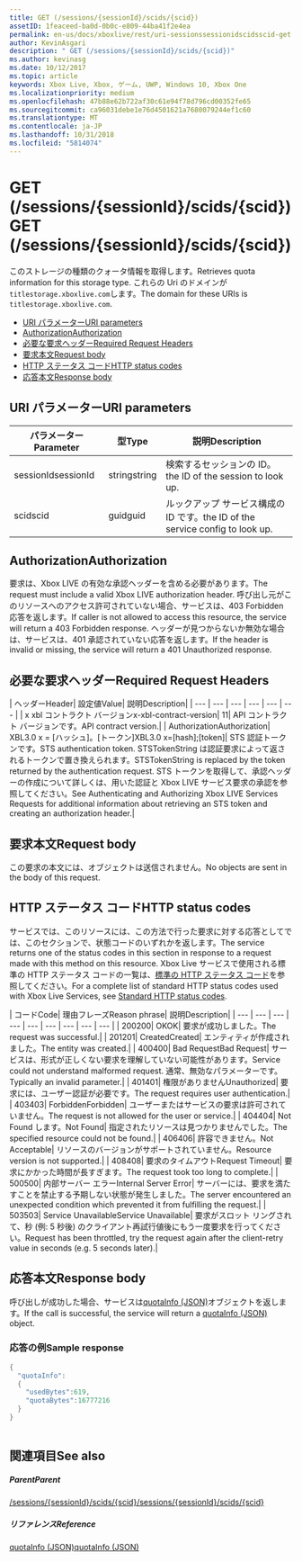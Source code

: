 ```yaml
---
title: GET (/sessions/{sessionId}/scids/{scid})
assetID: 1feaceed-ba0d-0b0c-e809-44ba41f2e4ea
permalink: en-us/docs/xboxlive/rest/uri-sessionssessionidscidsscid-get.html
author: KevinAsgari
description: " GET (/sessions/{sessionId}/scids/{scid})"
ms.author: kevinasg
ms.date: 10/12/2017
ms.topic: article
keywords: Xbox Live, Xbox, ゲーム, UWP, Windows 10, Xbox One
ms.localizationpriority: medium
ms.openlocfilehash: 47b88e62b722af30c61e94f78d796cd00352fe65
ms.sourcegitcommit: ca96031debe1e76d4501621a7680079244ef1c60
ms.translationtype: MT
ms.contentlocale: ja-JP
ms.lasthandoff: 10/31/2018
ms.locfileid: "5814074"
---
```

# <a name="get-sessionssessionidscidsscid"></a><span data-ttu-id="7c346-104">GET (/sessions/{sessionId}/scids/{scid})</span><span class="sxs-lookup"><span data-stu-id="7c346-104">GET (/sessions/{sessionId}/scids/{scid})</span></span>
<span data-ttu-id="7c346-105">このストレージの種類のクォータ情報を取得します。</span><span class="sxs-lookup"><span data-stu-id="7c346-105">Retrieves quota information for this storage type.</span></span> <span data-ttu-id="7c346-106">これらの Uri のドメインが`titlestorage.xboxlive.com`します。</span><span class="sxs-lookup"><span data-stu-id="7c346-106">The domain for these URIs is `titlestorage.xboxlive.com`.</span></span>
 
  * [<span data-ttu-id="7c346-107">URI パラメーター</span><span class="sxs-lookup"><span data-stu-id="7c346-107">URI parameters</span></span>](#ID4EX)
  * [<span data-ttu-id="7c346-108">Authorization</span><span class="sxs-lookup"><span data-stu-id="7c346-108">Authorization</span></span>](#ID4ECB)
  * [<span data-ttu-id="7c346-109">必要な要求ヘッダー</span><span class="sxs-lookup"><span data-stu-id="7c346-109">Required Request Headers</span></span>](#ID4ENB)
  * [<span data-ttu-id="7c346-110">要求本文</span><span class="sxs-lookup"><span data-stu-id="7c346-110">Request body</span></span>](#ID4EWC)
  * [<span data-ttu-id="7c346-111">HTTP ステータス コード</span><span class="sxs-lookup"><span data-stu-id="7c346-111">HTTP status codes</span></span>](#ID4EBD)
  * [<span data-ttu-id="7c346-112">応答本文</span><span class="sxs-lookup"><span data-stu-id="7c346-112">Response body</span></span>](#ID4E2H)
 
<a id="ID4EX"></a>

 
## <a name="uri-parameters"></a><span data-ttu-id="7c346-113">URI パラメーター</span><span class="sxs-lookup"><span data-stu-id="7c346-113">URI parameters</span></span>
 
| <span data-ttu-id="7c346-114">パラメーター</span><span class="sxs-lookup"><span data-stu-id="7c346-114">Parameter</span></span>| <span data-ttu-id="7c346-115">型</span><span class="sxs-lookup"><span data-stu-id="7c346-115">Type</span></span>| <span data-ttu-id="7c346-116">説明</span><span class="sxs-lookup"><span data-stu-id="7c346-116">Description</span></span>| 
| --- | --- | --- | 
| <span data-ttu-id="7c346-117">sessionId</span><span class="sxs-lookup"><span data-stu-id="7c346-117">sessionId</span></span>| <span data-ttu-id="7c346-118">string</span><span class="sxs-lookup"><span data-stu-id="7c346-118">string</span></span>| <span data-ttu-id="7c346-119">検索するセッションの ID。</span><span class="sxs-lookup"><span data-stu-id="7c346-119">the ID of the session to look up.</span></span>| 
| <span data-ttu-id="7c346-120">scid</span><span class="sxs-lookup"><span data-stu-id="7c346-120">scid</span></span>| <span data-ttu-id="7c346-121">guid</span><span class="sxs-lookup"><span data-stu-id="7c346-121">guid</span></span>| <span data-ttu-id="7c346-122">ルックアップ サービス構成の ID です。</span><span class="sxs-lookup"><span data-stu-id="7c346-122">the ID of the service config to look up.</span></span>| 
  
<a id="ID4ECB"></a>

 
## <a name="authorization"></a><span data-ttu-id="7c346-123">Authorization</span><span class="sxs-lookup"><span data-stu-id="7c346-123">Authorization</span></span>
 
<span data-ttu-id="7c346-124">要求は、Xbox LIVE の有効な承認ヘッダーを含める必要があります。</span><span class="sxs-lookup"><span data-stu-id="7c346-124">The request must include a valid Xbox LIVE authorization header.</span></span> <span data-ttu-id="7c346-125">呼び出し元がこのリソースへのアクセス許可されていない場合、サービスは、403 Forbidden 応答を返します。</span><span class="sxs-lookup"><span data-stu-id="7c346-125">If caller is not allowed to access this resource, the service will return a 403 Forbidden response.</span></span> <span data-ttu-id="7c346-126">ヘッダーが見つからないか無効な場合は、サービスは、401 承認されていない応答を返します。</span><span class="sxs-lookup"><span data-stu-id="7c346-126">If the header is invalid or missing, the service will return a 401 Unauthorized response.</span></span> 
  
<a id="ID4ENB"></a>

 
## <a name="required-request-headers"></a><span data-ttu-id="7c346-127">必要な要求ヘッダー</span><span class="sxs-lookup"><span data-stu-id="7c346-127">Required Request Headers</span></span>
 
| <span data-ttu-id="7c346-128">ヘッダー</span><span class="sxs-lookup"><span data-stu-id="7c346-128">Header</span></span>| <span data-ttu-id="7c346-129">設定値</span><span class="sxs-lookup"><span data-stu-id="7c346-129">Value</span></span>| <span data-ttu-id="7c346-130">説明</span><span class="sxs-lookup"><span data-stu-id="7c346-130">Description</span></span>| 
| --- | --- | --- | --- | --- | --- | 
| <span data-ttu-id="7c346-131">x xbl コントラクト バージョン</span><span class="sxs-lookup"><span data-stu-id="7c346-131">x-xbl-contract-version</span></span>| <span data-ttu-id="7c346-132">1</span><span class="sxs-lookup"><span data-stu-id="7c346-132">1</span></span>| <span data-ttu-id="7c346-133">API コントラクト バージョンです。</span><span class="sxs-lookup"><span data-stu-id="7c346-133">API contract version.</span></span>| 
| <span data-ttu-id="7c346-134">Authorization</span><span class="sxs-lookup"><span data-stu-id="7c346-134">Authorization</span></span>| <span data-ttu-id="7c346-135">XBL3.0 x = [ハッシュ]。[トークン]</span><span class="sxs-lookup"><span data-stu-id="7c346-135">XBL3.0 x=[hash];[token]</span></span>| <span data-ttu-id="7c346-136">STS 認証トークンです。</span><span class="sxs-lookup"><span data-stu-id="7c346-136">STS authentication token.</span></span> <span data-ttu-id="7c346-137">STSTokenString は認証要求によって返されるトークンで置き換えられます。</span><span class="sxs-lookup"><span data-stu-id="7c346-137">STSTokenString is replaced by the token returned by the authentication request.</span></span> <span data-ttu-id="7c346-138">STS トークンを取得して、承認ヘッダーの作成について詳しくは、用いた認証と Xbox LIVE サービス要求の承認を参照してください。</span><span class="sxs-lookup"><span data-stu-id="7c346-138">See Authenticating and Authorizing Xbox LIVE Services Requests for additional information about retrieving an STS token and creating an authorization header.</span></span>| 
  
<a id="ID4EWC"></a>

 
## <a name="request-body"></a><span data-ttu-id="7c346-139">要求本文</span><span class="sxs-lookup"><span data-stu-id="7c346-139">Request body</span></span>
 
<span data-ttu-id="7c346-140">この要求の本文には、オブジェクトは送信されません。</span><span class="sxs-lookup"><span data-stu-id="7c346-140">No objects are sent in the body of this request.</span></span>
  
<a id="ID4EBD"></a>

 
## <a name="http-status-codes"></a><span data-ttu-id="7c346-141">HTTP ステータス コード</span><span class="sxs-lookup"><span data-stu-id="7c346-141">HTTP status codes</span></span>
 
<span data-ttu-id="7c346-142">サービスでは、このリソースには、この方法で行った要求に対する応答としてでは、このセクションで、状態コードのいずれかを返します。</span><span class="sxs-lookup"><span data-stu-id="7c346-142">The service returns one of the status codes in this section in response to a request made with this method on this resource.</span></span> <span data-ttu-id="7c346-143">Xbox Live サービスで使用される標準の HTTP ステータス コードの一覧は、[標準の HTTP ステータス コード](../../additional/httpstatuscodes.md)を参照してください。</span><span class="sxs-lookup"><span data-stu-id="7c346-143">For a complete list of standard HTTP status codes used with Xbox Live Services, see [Standard HTTP status codes](../../additional/httpstatuscodes.md).</span></span>
 
| <span data-ttu-id="7c346-144">コード</span><span class="sxs-lookup"><span data-stu-id="7c346-144">Code</span></span>| <span data-ttu-id="7c346-145">理由フレーズ</span><span class="sxs-lookup"><span data-stu-id="7c346-145">Reason phrase</span></span>| <span data-ttu-id="7c346-146">説明</span><span class="sxs-lookup"><span data-stu-id="7c346-146">Description</span></span>| 
| --- | --- | --- | --- | --- | --- | --- | --- | --- | 
| <span data-ttu-id="7c346-147">200</span><span class="sxs-lookup"><span data-stu-id="7c346-147">200</span></span>| <span data-ttu-id="7c346-148">OK</span><span class="sxs-lookup"><span data-stu-id="7c346-148">OK</span></span>| <span data-ttu-id="7c346-149">要求が成功しました。</span><span class="sxs-lookup"><span data-stu-id="7c346-149">The request was successful.</span></span>| 
| <span data-ttu-id="7c346-150">201</span><span class="sxs-lookup"><span data-stu-id="7c346-150">201</span></span>| <span data-ttu-id="7c346-151">Created</span><span class="sxs-lookup"><span data-stu-id="7c346-151">Created</span></span>| <span data-ttu-id="7c346-152">エンティティが作成されました。</span><span class="sxs-lookup"><span data-stu-id="7c346-152">The entity was created.</span></span>| 
| <span data-ttu-id="7c346-153">400</span><span class="sxs-lookup"><span data-stu-id="7c346-153">400</span></span>| <span data-ttu-id="7c346-154">Bad Request</span><span class="sxs-lookup"><span data-stu-id="7c346-154">Bad Request</span></span>| <span data-ttu-id="7c346-155">サービスは、形式が正しくない要求を理解していない可能性があります。</span><span class="sxs-lookup"><span data-stu-id="7c346-155">Service could not understand malformed request.</span></span> <span data-ttu-id="7c346-156">通常、無効なパラメーターです。</span><span class="sxs-lookup"><span data-stu-id="7c346-156">Typically an invalid parameter.</span></span>| 
| <span data-ttu-id="7c346-157">401</span><span class="sxs-lookup"><span data-stu-id="7c346-157">401</span></span>| <span data-ttu-id="7c346-158">権限がありません</span><span class="sxs-lookup"><span data-stu-id="7c346-158">Unauthorized</span></span>| <span data-ttu-id="7c346-159">要求には、ユーザー認証が必要です。</span><span class="sxs-lookup"><span data-stu-id="7c346-159">The request requires user authentication.</span></span>| 
| <span data-ttu-id="7c346-160">403</span><span class="sxs-lookup"><span data-stu-id="7c346-160">403</span></span>| <span data-ttu-id="7c346-161">Forbidden</span><span class="sxs-lookup"><span data-stu-id="7c346-161">Forbidden</span></span>| <span data-ttu-id="7c346-162">ユーザーまたはサービスの要求は許可されていません。</span><span class="sxs-lookup"><span data-stu-id="7c346-162">The request is not allowed for the user or service.</span></span>| 
| <span data-ttu-id="7c346-163">404</span><span class="sxs-lookup"><span data-stu-id="7c346-163">404</span></span>| <span data-ttu-id="7c346-164">Not Found します。</span><span class="sxs-lookup"><span data-stu-id="7c346-164">Not Found</span></span>| <span data-ttu-id="7c346-165">指定されたリソースは見つかりませんでした。</span><span class="sxs-lookup"><span data-stu-id="7c346-165">The specified resource could not be found.</span></span>| 
| <span data-ttu-id="7c346-166">406</span><span class="sxs-lookup"><span data-stu-id="7c346-166">406</span></span>| <span data-ttu-id="7c346-167">許容できません。</span><span class="sxs-lookup"><span data-stu-id="7c346-167">Not Acceptable</span></span>| <span data-ttu-id="7c346-168">リソースのバージョンがサポートされていません。</span><span class="sxs-lookup"><span data-stu-id="7c346-168">Resource version is not supported.</span></span>| 
| <span data-ttu-id="7c346-169">408</span><span class="sxs-lookup"><span data-stu-id="7c346-169">408</span></span>| <span data-ttu-id="7c346-170">要求のタイムアウト</span><span class="sxs-lookup"><span data-stu-id="7c346-170">Request Timeout</span></span>| <span data-ttu-id="7c346-171">要求にかかった時間が長すぎます。</span><span class="sxs-lookup"><span data-stu-id="7c346-171">The request took too long to complete.</span></span>| 
| <span data-ttu-id="7c346-172">500</span><span class="sxs-lookup"><span data-stu-id="7c346-172">500</span></span>| <span data-ttu-id="7c346-173">内部サーバー エラー</span><span class="sxs-lookup"><span data-stu-id="7c346-173">Internal Server Error</span></span>| <span data-ttu-id="7c346-174">サーバーには、要求を満たすことを禁止する予期しない状態が発生しました。</span><span class="sxs-lookup"><span data-stu-id="7c346-174">The server encountered an unexpected condition which prevented it from fulfilling the request.</span></span>| 
| <span data-ttu-id="7c346-175">503</span><span class="sxs-lookup"><span data-stu-id="7c346-175">503</span></span>| <span data-ttu-id="7c346-176">Service Unavailable</span><span class="sxs-lookup"><span data-stu-id="7c346-176">Service Unavailable</span></span>| <span data-ttu-id="7c346-177">要求がスロット リングされて、秒 (例: 5 秒後) のクライアント再試行値後にもう一度要求を行ってください。</span><span class="sxs-lookup"><span data-stu-id="7c346-177">Request has been throttled, try the request again after the client-retry value in seconds (e.g. 5 seconds later).</span></span>| 
  
<a id="ID4E2H"></a>

 
## <a name="response-body"></a><span data-ttu-id="7c346-178">応答本文</span><span class="sxs-lookup"><span data-stu-id="7c346-178">Response body</span></span>
 
<span data-ttu-id="7c346-179">呼び出しが成功した場合、サービスは[quotaInfo (JSON)](../../json/json-quota.md)オブジェクトを返します。</span><span class="sxs-lookup"><span data-stu-id="7c346-179">If the call is successful, the service will return a [quotaInfo (JSON)](../../json/json-quota.md) object.</span></span> 
 
<a id="ID4EKAAC"></a>

 
### <a name="sample-response"></a><span data-ttu-id="7c346-180">応答の例</span><span class="sxs-lookup"><span data-stu-id="7c346-180">Sample response</span></span>
 

```cpp
{
  "quotaInfo":
  {
    "usedBytes":619,
    "quotaBytes":16777216
  }
}
         
```

   
<a id="ID4EWAAC"></a>

 
## <a name="see-also"></a><span data-ttu-id="7c346-181">関連項目</span><span class="sxs-lookup"><span data-stu-id="7c346-181">See also</span></span>
 
<a id="ID4EYAAC"></a>

 
##### <a name="parent"></a><span data-ttu-id="7c346-182">Parent</span><span class="sxs-lookup"><span data-stu-id="7c346-182">Parent</span></span> 

[<span data-ttu-id="7c346-183">/sessions/{sessionId}/scids/{scid}</span><span class="sxs-lookup"><span data-stu-id="7c346-183">/sessions/{sessionId}/scids/{scid}</span></span>](uri-sessionssessionidscidsscid.md)

  
<a id="ID4ECBAC"></a>

 
##### <a name="reference"></a><span data-ttu-id="7c346-184">リファレンス</span><span class="sxs-lookup"><span data-stu-id="7c346-184">Reference</span></span> 

[<span data-ttu-id="7c346-185">quotaInfo (JSON)</span><span class="sxs-lookup"><span data-stu-id="7c346-185">quotaInfo (JSON)</span></span>](../../json/json-quota.md)

   